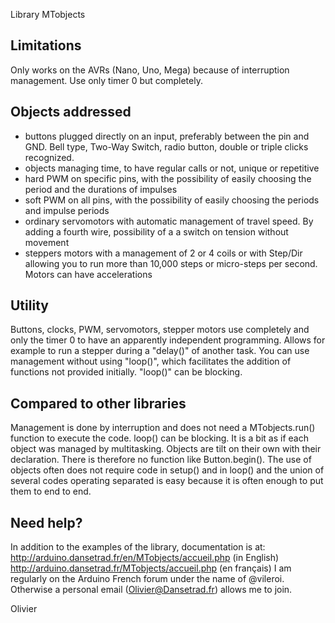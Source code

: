 Library MTobjects


## Limitations
Only works on the AVRs (Nano, Uno, Mega) because of interruption management.
Use only timer 0 but completely.


## Objects addressed
- buttons plugged directly on an input, preferably between the pin and GND.
    Bell type, Two-Way Switch, radio button, double or triple clicks
    recognized.
- objects managing time, to have regular calls or not, unique or repetitive
- hard PWM on specific pins, with the possibility of easily choosing the period
    and the durations of impulses
- soft PWM on all pins, with the possibility of easily choosing the periods and
    impulse periods
- ordinary servomotors with automatic management of travel speed. By adding a
    fourth wire, possibility of a a switch on tension without movement
- steppers motors with a management of 2 or 4 coils or with Step/Dir allowing
    you to run more than 10,000 steps or micro-steps per second. Motors can
    have accelerations


## Utility
Buttons, clocks, PWM, servomotors, stepper motors use completely and only the
timer 0 to have an apparently independent programming. Allows for example to
run a stepper during a "delay()" of another task. You can use management
without using "loop()", which facilitates the addition of functions not
provided initially. "loop()" can be blocking.


## Compared to other libraries
Management is done by interruption and does not need a MTobjects.run() function
to execute the code. loop() can be blocking. It is a bit as if each object was
managed by multitasking.
Objects are tilt on their own with their declaration. There is therefore no
function like Button.begin().
The use of objects often does not require code in setup() and in loop() and the
union of several codes operating separated is easy because it is often enough
to put them to end to end.

## Need help?
In addition to the examples of the library, documentation is at:
http://arduino.dansetrad.fr/en/MTobjects/accueil.php (in English)
http://arduino.dansetrad.fr/MTobjects/accueil.php (en français)
I am regularly on the Arduino French forum under the name of @vileroi.
Otherwise a personal email (Olivier@Dansetrad.fr) allows me to join.

Olivier

